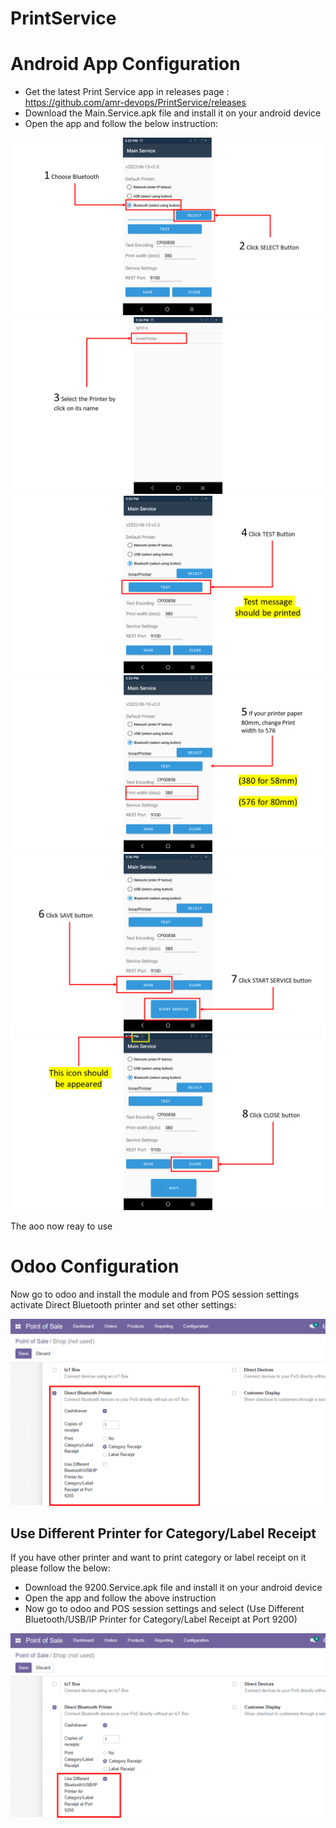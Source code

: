 # PrintService

# <a name="Android App Configuration"></a>Android App Configuration

- Get the latest Print Service app in releases page :
  https://github.com/amr-devops/PrintService/releases
- Download the Main.Service.apk file and install it on your android device
- Open the app and follow the below instruction:

 <img src="https://github.com/amr-devops/PrintService/blob/main/PrintServiceDec/1.PNG">
 
 <img src="https://github.com/amr-devops/PrintService/blob/main/PrintServiceDec/2.PNG">
 
 <img src="https://github.com/amr-devops/PrintService/blob/main/PrintServiceDec/3.PNG">
 
 <img src="https://github.com/amr-devops/PrintService/blob/main/PrintServiceDec/4.PNG">
 
 <img src="https://github.com/amr-devops/PrintService/blob/main/PrintServiceDec/5.PNG">
 
 <img src="https://github.com/amr-devops/PrintService/blob/main/PrintServiceDec/6.PNG">
  
The aoo now reay to use

# <a name="Odoo Configuration"></a>Odoo Configuration

Now go to odoo and install the module and from POS session settings activate Direct Bluetooth printer and set other settings:

 <img src="https://github.com/amr-devops/PrintService/blob/main/PrintServiceDec/7.png">
 
 ## <a name="Use Different Printer for Category/Label Receipt"></a>Use Different Printer for Category/Label Receipt 
 
If you have other printer and want to print category or label receipt on it please follow the below:
- Download the 9200.Service.apk file and install it on your android device
- Open the app and follow the above instruction
- Now go to odoo and POS session settings and select (Use Different Bluetooth/USB/IP Printer for Category/Label Receipt at Port 9200)

<img src="https://github.com/amr-devops/PrintService/blob/main/PrintServiceDec/8.png">
 
